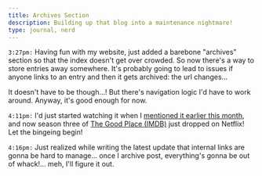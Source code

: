 ```yaml
---
title: Archives Section
description: Building up that blog into a maintenance nightmare!
type: journal, nerd
---
```


`3:27pm:` Having fun with my website, just added a barebone "archives" section so that the index doesn't get over crowded. So now there's a way to store entries away somewhere. It's probably going to lead to issues if anyone links to an entry and then it gets archived: the url changes...

It doesn't have to be though...! But there's navigation logic I'd have to work around. Anyway, it's good enough for now.

`4:11pm:` I'd just started watching it when I [mentioned it earlier this month](/blog/2019-02-03/read), and now season three of [The Good Place (IMDB)](https://www.imdb.com/title/tt4955642/) just dropped on Netflix! Let the bingeing begin!

`4:16pm:` Just realized while writing the latest update that internal links are gonna be hard to manage... once I archive post, everything's gonna be out of whack!... meh, I'll figure it out.